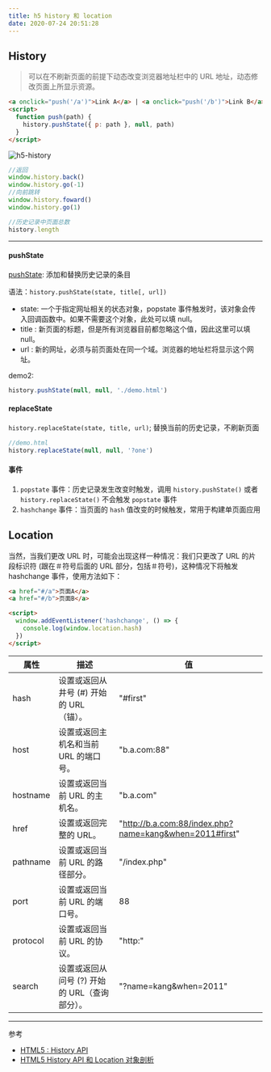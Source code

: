 ```yaml
---
title: h5 history 和 location
date: 2020-07-24 20:51:28
---
```


## History

> 可以<span class='orange'>在不刷新页面的前提下动态改变浏览器地址栏中的 URL 地址</span>，动态修改页面上所显示资源。

```html
<a onclick="push('/a')">Link A</a> | <a onclick="push('/b')">Link B</a>
<script>
  function push(path) {
    history.pushState({ p: path }, null, path)
  }
</script>
```

![h5-history](https://gitee.com/alvin0216/cdn/raw/master/img/react/h5-history.gif)

```js
//返回
window.history.back()
window.history.go(-1)
//向前跳转
window.history.foward()
window.history.go(1)

//历史记录中页面总数
history.length
```

---

<h4>pushState</h4>

[pushState](https://developer.mozilla.org/zh-CN/docs/Web/API/History/pushState): 添加和替换历史记录的条目

语法：`history.pushState(state, title[, url])`

- state: 一个于指定网址相关的状态对象，popstate 事件触发时，该对象会传入回调函数中。如果不需要这个对象，此处可以填 null。
- title : 新页面的标题，但是所有浏览器目前都忽略这个值，因此这里可以填 null。
- url : 新的网址，必须与前页面处在同一个域。浏览器的地址栏将显示这个网址。

demo2:

```js
history.pushState(null, null, './demo.html')
```

<h4>replaceState</h4>

`history.replaceState(state, title, url)`; 替换当前的历史记录，不刷新页面

```js
//demo.html
history.replaceState(null, null, '?one')
```

<h4>事件</h4>

1. `popstate` 事件：历史记录发生改变时触发，调用 `history.pushState()` 或者 `history.replaceState()` 不会触发 `popstate` 事件
2. `hashchange` 事件：当页面的 `hash` 值改变的时候触发，常用于构建单页面应用

## Location

当然，当我们更改 URL 时，可能会出现这样一种情况：我们只更改了 URL 的片段标识符 (跟在＃符号后面的 URL 部分，包括＃符号)，这种情况下将触发 hashchange 事件，使用方法如下：

```html
<a href="#/a">页面A</a>
<a href="#/b">页面B</a>

<script>
  window.addEventListener('hashchange', () => {
    console.log(window.location.hash)
  })
</script>
```

| 属性     | 描述                                          | 值                                                      |
| -------- | --------------------------------------------- | ------------------------------------------------------- |
| hash     | 设置或返回从井号 (#) 开始的 URL（锚）。       | "#first"                                                |
| host     | 设置或返回主机名和当前 URL 的端口号。         | "b.a.com:88"                                            |
| hostname | 设置或返回当前 URL 的主机名。                 | "b.a.com"                                               |
| href     | 设置或返回完整的 URL。                        | "http://b.a.com:88/index.php?name=kang&when=2011#first" |
| pathname | 设置或返回当前 URL 的路径部分。               | "/index.php"                                            |
| port     | 设置或返回当前 URL 的端口号。                 | 88                                                      |
| protocol | 设置或返回当前 URL 的协议。                   | "http:"                                                 |
| search   | 设置或返回从问号 (?) 开始的 URL（查询部分）。 | "?name=kang&when=2011"                                  |

---

参考

- [HTML5 : History API](https://juejin.im/post/5aebc4a26fb9a07acc11924d)
- [HTML5 History API 和 Location 对象剖析](https://github.com/hijiangtao/hijiangtao.github.io/blob/master/_posts/2017-08-20-History-API-and-Location-Object.md)
